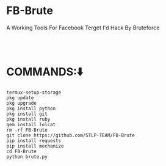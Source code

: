 # FB-Brute
A Working Tools For Facebook Terget I'd Hack By Bruteforce

<br><br>
# COMMANDS:⬇️
```
termux-setup-storage
pkg update
pkg upgrade
pkg install python
pkg install git
pkg install ruby
gem install lolcat
rm -rf FB-Brute
git clone https://github.com/STLP-TEAM/FB-Brute
pip install requests
pip install mechanize
cd FB-Brute
python brute.py
```
